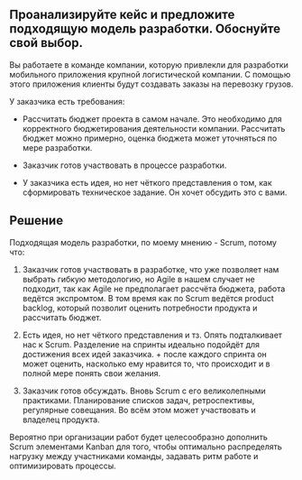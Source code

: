 ## Проанализируйте кейс и предложите подходящую модель разработки. Обоснуйте свой выбор.

Вы работаете в команде компании, которую привлекли для разработки мобильного приложения крупной логистической компании. С помощью этого приложения клиенты будут создавать заказы на перевозку грузов.

У заказчика есть требования:

- Рассчитать бюджет проекта в самом начале. Это необходимо для корректного бюджетирования деятельности компании. Рассчитать бюджет можно примерно, оценка бюджета может уточняться по мере разработки.

- Заказчик готов участвовать в процессе разработки.

- У заказчика есть идея, но нет чёткого представления о том, как сформировать техническое задание. Он хочет обсудить это с вами.

## Решение

Подходящая модель разработки, по моему мнению - Scrum, потому что:

1. Заказчик готов участвовать в разработке, что уже позволяет нам выбрать гибкую методологию, но Agile в нашем случает не подходит, так как Agile не предполагает рассчёта бюджета, работа ведётся экспромтом. В том время как по Scrum ведётся product backlog, который позволит оценить потребности продукта и рассчитать бюджет.

2. Есть идея, но нет чёткого представления и тз. Опять подталкивает нас к Scrum. Разделение на спринты идеально подойдёт для достижения всех идей заказчика. + после каждого спринта он может оценить, насколько ему нравится то, что происходит и в полной мере понять свои желания.

3. Заказчик готов обсуждать. Вновь Scrum с его великолепными практиками. Планирование списков задач, ретроспективы, регулярные совещания. Во всём этом может участвовать и владелец продукта.

Вероятно при организации работ будет целесообразно дополнить Scrum элементами Kanban для того, чтобы оптимально распределять нагрузку между участниками команды, задавать ритм работе и оптимизировать процессы.
